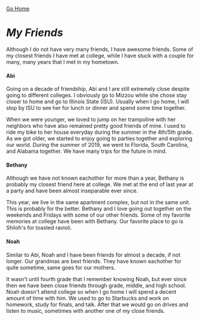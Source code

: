 [Go Home](README.md "Return to Home Page")

# *My Friends*

Although I do not have very many friends, I have awesome friends. Some of my closest friends I have met at college, while I have stuck with a couple for many, many years that I met in my hometown. 

#### Abi
Going on a decade of friendship, Abi and I are still extremely close despite going to different colleges. I obviously go to Mizzou while she chose stay closer to home and go to Illinois State (ISU). Usually when I go home, I will stop by ISU to see her for lunch or dinner and spend some time together.

When we were younger, we loved to jump on her trampoline with her neighbors who have also remained pretty good friends of mine. I used to ride my bike to her house everyday during the summer in the 4th/5th grade. As we got older, we started to enjoy going to parties together and exploring our world. During the summer of 2019, we went to Florida, South Carolina, and Alabama together. We have many trips for the future in mind.

#### Bethany
Although we have not known eachother for more than a year, Bethany is probably my closest friend here at college. We met at the end of last year at a party and have been almost inseparable ever since. 

This year, we live in the same apartment complex, but not in the same unit. This is probably for the better. Bethany and I love going out together on the weekends and Fridays with some of our other friends. Some of my favorite memories at college have been with Bethany. Our favorite place to go is Shiloh's for toasted ravioli.

#### Noah
Similar to Abi, Noah and I have been friends for almost a decade, if not longer. Our grandmas are best friends. They have known eachother for quite sometime, same goes for our mothers. 

It wasn't until fourth grade that I remember knowing Noah, but ever since then we have been close friends through grade, middle, and high school. Noah doesn't attend college so when I go home I will spend a decent amount of time with him. We used to go to Starbucks and work on homework, study for finals, and talk. After that we would go on drives and listen to music, sometimes with another one of my close friends. 